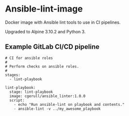 # Ansible-lint-image

Docker image with Ansible lint tools to use in CI pipelines.

Upgraded to Alpine 3.10.2 and Python 3.

## Example GitLab CI/CD pipeline

```
# CI for ansible roles
# 
# Perform checks on ansible roles.
#
stages:
  - lint-playbook

lint-playbook:
  stage: lint-playbook
  image: cgerull/ansible_linter:1.0.0
  script:
    - echo "Run ansible-lint on playbook and contents."
    - ansible-lint -v ../my_awesome_playbook
```

